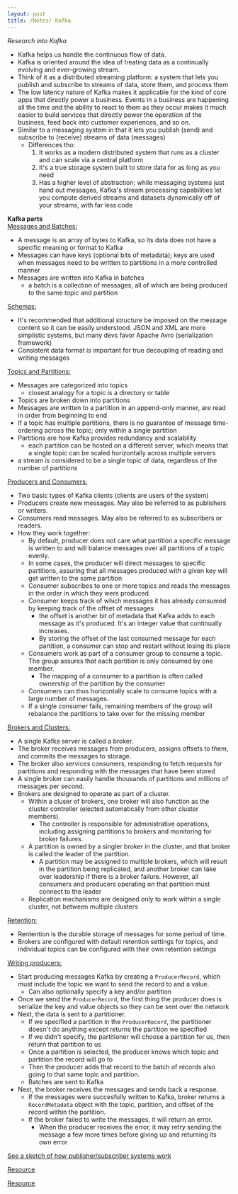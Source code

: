 ```yaml
---
layout: post
title: /Notes/ Kafka
---
```


_Research into Kafka_

- Kafka helps us handle the continuous flow of data.
- Kafka is oriented around the idea of treating data as a continually evolving and ever-growing stream.
- Think of it as a distributed streaming platform: a system that lets you publish and subscribe to streams of data, store them, and process them
- The low latency nature of Kafka makes it applicable for the kind of core apps that directly power a business. Events in a business are happening all the time and the ability to react to them as they occur makes it much easier to build services that directly power the operation of the business, feed back into customer experiences, and so on.
- Similar to a messaging system in that it lets you publish (send) and subscribe to (receive) streams of data (messages)
    - Differences tho:
        1. It works as a modern distributed system that runs as a cluster and can scale via a central platform
        1. It's a true storage system built to store data for as long as you need
        1. Has a higher level of abstraction; while messaging systems just hand out messages, Kafka's stream processing capabilities let you compute derived streams and datasets dynamically off of your streams, with far less code

**Kafka parts**  
<ins>Messages and Batches:</ins>

- A message is an array of bytes to Kafka, so its data does not have a specific meaning or format to Kafka
- Messages can have keys (optional bits of metadata); keys are used when messages need to be written to partitions in a more controlled manner
- Messages are written into Kafka in batches
    - a batch is a collection of messages, all of which are being produced to the same topic and partition

<ins>Schemas:</ins>

- It's recommended that additional structure be imposed on the message content so it can be easily understood. JSON and XML are more simplistic systems, but many devs favor Apache Avro (serialization framework)
- Consistent data format is important for true decoupling of reading and writing messages

<ins>Topics and Partitions:</ins>

- Messages are categorized into topics
    - closest analogy for a topic is a directory or table
- Topics are broken down into partitions
- Messages are written to a partition in an append-only manner, are read in order from beginning to end
- If a topic has multiple partitions, there is no guarantee of message time-ordering across the topic; only within a single partition
- Partitions are how Kafka provides redundancy and scalability
    - each partition can be hosted on a different server, which means that a single topic can be scaled horizontally across multiple servers
- a stream is considered to be a single topic of data, regardless of the number of partitions

<ins>Producers and Consumers:</ins>

- Two basic types of Kafka clients (clients are users of the system)
- Producers create new messages. May also be referred to as publishers or writers.
- Consumers read messages. May also be referred to as subscribers or readers.
- How they work together:
    - By default, producer does not care what partition a specific message is written to and will balance messages over all partitions of a topic evenly.
    - In some cases, the producer will direct messages to specific partitions, assuring that all messages produced with a given key will get written to the same partition
    - Consumer subscribes to one or more topics and reads the messages in the order in which they were produced.
    - Consumer keeps track of which messages it has already consumed by keeping track of the offset of messages
        - the offset is another bit of metadata that Kafka adds to each message as it's produced. It's an integer value that continually increases.
        - By storing the offset of the last consumed message for each partition, a consumer can stop and restart without losing its place
    - Consumers work as part of a consumer group to consume a topic. The group assures that each partition is only consumed by one member.
        - The mapping of a consumer to a partition is often called ownership of the partition by the consumer
    - Consumers can thus horizontally scale to consume topics with a large number of messages. 
    - If a single consumer fails, remaining members of the group will rebalance the partitions to take over for the missing member

<ins>Brokers and Clusters:</ins>

- A single Kafka server is called a broker.
- The broker receives messages from producers, assigns offsets to them, and commits the messages to storage.
- The broker also services consumers, responding to fetch requests for partitions and responding with the messages that have been stored
- A single broker can easily handle thousands of partitions and millions of messages per second.
- Brokers are designed to operate as part of a cluster.
    - Within a cluser of brokers, one broker will also function as the cluster controller (elected automatically from other cluster members).
        - The controller is responsible for administrative operations, including assigning partitions to brokers and monitoring for broker failures.
    - A partition is owned by a singler broker in the cluster, and that broker is called the leader of the partition. 
        - A partition may be assigned to multiple brokers, which will result in the partition being replicated, and another broker can take over leadership if there is a broker failure. However, all consumers and producers operating on that partition must connect to the leader
    - Replication mechanisms are designed only to work within a single cluster, not between multiple clusters

<ins>Retention:</ins>

- Rentention is the durable storage of messages for some period of time. 
- Brokers are configured with default retention settings for topics, and individual topics can be configured with their own retention settings

<ins>Writing producers:</ins>

- Start producing messages Kafka by creating a `ProducerRecord`, which must include the topic we want to send the record to and a value.
    - Can also optionally specify a key and/or partition
- Once we send the `ProducerRecord`, the first thing the producer does is serialize the key and value objects so they can be sent over the network
- Next, the data is sent to a partitioner.
    - If we specified a partition in the `ProducerRecord`, the partitioner doesn't do anything except returns the partition we specified
    - If we didn't specify, the partitioner will choose a partition for us, then return that partition to us
    - Once a partition is selected, the producer knows which topic and partition the record will go to
    - Then the producer adds that record to the batch of records also going to that same topic and partition.
    - Batches are sent to Kafka
- Next, the broker receives the messages and sends back a response.
    - If the messages were succesfully written to Kafka, broker returns a `RecordMetadata` object with the topic, partition, and offset of the record within the partition.
    - If the broker failed to write the messages, it will return an error.
        - When the producer receives the error, it may retry sending the message a few more times before giving up and returning its own error



[See a sketch of how publisher/subscriber systems work](https://excalidraw.com/#json=5152003063808000,TkiXjCU4Ng3qRkOmOa0o7Q)

[Resource](https://www.confluent.io/resources/kafka-the-definitive-guide/)

[Resource](https://confluent.buzzsprout.com/186154/3545173-kubernetes-meets-apache-kafka-ft-kelsey-hightower)

 